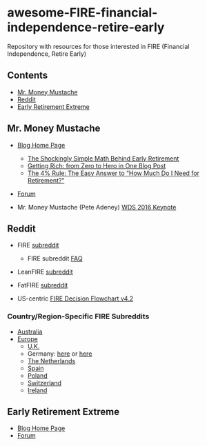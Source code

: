 # awesome-FIRE-financial-independence-retire-early

Repository with resources for those interested in FIRE (Financial Independence, Retire Early)

## Contents
- [Mr. Money Mustache](#mr-money-mustache)
- [Reddit](#reddit)
- [Early Retirement Extreme](#early-retirement-extreme)

## Mr. Money Mustache
- [Blog Home Page](https://www.mrmoneymustache.com)
  - [The Shockingly Simple Math Behind Early Retirement](https://www.mrmoneymustache.com/2012/01/13/the-shockingly-simple-math-behind-early-retirement)
  - [Getting Rich: from Zero to Hero in One Blog Post](https://www.mrmoneymustache.com/2013/02/22/getting-rich-from-zero-to-hero-in-one-blog-post)
  - [The 4% Rule: The Easy Answer to “How Much Do I Need for Retirement?”](https://www.mrmoneymustache.com/2012/05/29/how-much-do-i-need-for-retirement/)
- [Forum](https://forum.mrmoneymustache.com/)
  
- Mr. Money Mustache (Pete Adeney) [WDS 2016 Keynote](https://www.youtube.com/watch?v=8BDWih309wc)

## Reddit
- FIRE [subreddit](https://www.reddit.com/r/financialindependence)
  - FIRE subreddit [FAQ](https://www.reddit.com/r/financialindependence/wiki/faq)
- LeanFIRE [subreddit](https://www.reddit.com/r/leanfire/)
- FatFIRE [subreddit](https://www.reddit.com/r/fatFIRE/)

- US-centric [FIRE Decision Flowchart v4.2](https://u.cubeupload.com/demonlesondledon/FIREFlowChart.png)

### Country/Region-Specific FIRE Subreddits
- [Australia](https://www.reddit.com/r/fiaustralia/)
- [Europe](https://www.reddit.com/r/EuropeFIRE/)
  - [U.K.](https://www.reddit.com/r/FIREUK/)
  - Germany: [here](https://www.reddit.com/r/fireGermany/) or [here](https://www.reddit.com/r/Finanzen/)
  - [The Netherlands](https://www.reddit.com/r/DutchFIRE/)
  - [Spain](https://www.reddit.com/r/SpainFIRE/)
  - [Poland](https://www.reddit.com/r/PolandFIRE/)
  - [Switzerland](https://www.reddit.com/r/SwissFIRE/)
  - [Ireland](https://www.reddit.com/r/iefire/)

## Early Retirement Extreme
- [Blog Home Page](http://earlyretirementextreme.com/)
- [Forum](https://forum.earlyretirementextreme.com/)
